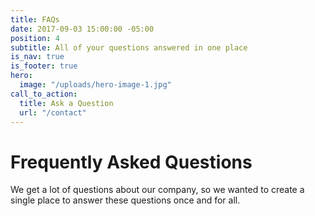 ```yaml
---
title: FAQs
date: 2017-09-03 15:00:00 -05:00
position: 4
subtitle: All of your questions answered in one place
is_nav: true
is_footer: true
hero:
  image: "/uploads/hero-image-1.jpg"
call_to_action:
  title: Ask a Question
  url: "/contact"
---
```


# Frequently Asked Questions

We get a lot of questions about our company, so we wanted to create a single place to answer these questions once and for all.